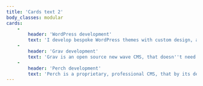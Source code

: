 ```yaml
---
title: 'Cards text 2'
body_classes: modular
cards:
    -
        header: 'WordPress development'
        text: 'I develop bespoke WordPress themes with custom design, and fully unique front-end. My WP builds provide the cleanest possible admin, ACF Pro or Pods being the only plugin dependency, which I use to make the editing experience more streamlined. WP & ACF Pro is my default offering for most projects.'
    -
        header: 'Grav development'
        text: 'Grav is an open source new wave CMS, that doesn''t need a database to work. I offer Grav for small to medium projects, where its technical simplicity shines, and complex CMS features are less needed. Grav is my current choice for my own projects.'
    -
        header: 'Perch development'
        text: 'Perch is a proprietary, professional CMS, that by its design fits very well into custom web development workflows. Perch is built for developers, who develop bespoke admin experiences for their clients. I use Perch in complex projects, and in most projects I started earlier.'
---
```


